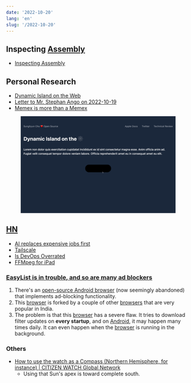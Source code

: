 ```yaml
---
date: '2022-10-20'
lang: 'en'
slug: '/2022-10-20'
---
```


## Inspecting [Assembly](./../.././docs/pages/Assembly.md)

- [Inspecting Assembly](./../.././docs/pages/Inspecting%20Assembly.md)

## Personal Research

- [Dynamic Island on the Web](./../.././docs/pages/Dynamic%20Island%20on%20the%20Web.md)
- [Letter to Mr. Stephan Ango on 2022-10-19](./../.././docs/pages/Letter%20to%20Mr.%20Stephan%20Ango%20on%202022-10-19.md)
- [Memex is more than a Memex](./../.././docs/pages/Memex%20is%20more%20than%20a%20Memex.md)


<figure>

![E91526.gif](./../.././docs/assets/E91526.gif)


</figure>

## [HN](./../.././docs/pages/Hacker%20News.md)

- [AI replaces expensive jobs first](./../.././docs/pages/AI%20replaces%20expensive%20jobs%20first.md)
- [Tailscale](./../.././docs/pages/Tailscale.md)
- [Is DevOps Overrated](./../.././docs/pages/Is%20DevOps%20Overrated.md)
- [FFMpeg for iPad](./../.././docs/pages/FFMpeg%20for%20iPad.md)

### [EasyList is in trouble, and so are many ad blockers](https://adguard.com/en/blog/easylist-filter-problem-help.html)

1.  There's an [open-source Android browser](https://github.com/hazuki0x0/YuzuBrowser) (now seemingly abandoned) that implements ad-blocking functionality.
2.  This [browser](./../.././docs/pages/Web%20Browser.md) is forked by a couple of other [browsers](./../.././docs/pages/Web%20Browser.md) that are very popular in India.
3.  The problem is that this [browser](./../.././docs/pages/Web%20Browser.md) has a severe flaw. It tries to download filter updates on **every startup**, and on [Android](./../.././docs/pages/Android.md), it may happen many times daily. It can even happen when the [browser](./../.././docs/pages/Web%20Browser.md) is running in the background.

### Others

- [How to use the watch as a Compass (Northern Hemisphere, for instance) | CITIZEN WATCH Global Network](https://www.citizenwatch-global.com/support/exterior/direction.html)
  - Using that Sun's apex is toward complete south.

<head>
  <html lang="en-US"/>
</head>
